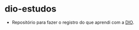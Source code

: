 # dio-estudos
 - Repositório para fazer o registro do que aprendi com a [DIO](https://digitalinnovation.one/).
